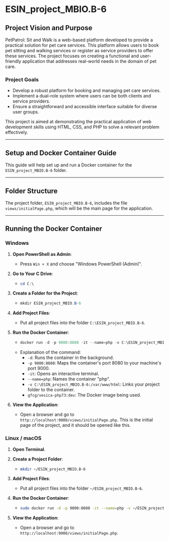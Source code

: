 # ESIN_project_MBIO.B-6 

## Project Vision and Purpose

PetPatrol: Sit and Walk is a web-based platform developed to provide a practical solution for pet care services. This platform allows users to book pet sitting and walking services or register as service providers to offer these services. The project focuses on creating a functional and user-friendly application that addresses real-world needs in the domain of pet care.

### Project Goals
- Develop a robust platform for booking and managing pet care services.
- Implement a dual-role system where users can be both clients and service providers.
- Ensure a straightforward and accessible interface suitable for diverse user groups.

This project is aimed at demonstrating the practical application of web development skills using HTML, CSS, and PHP to solve a relevant problem effectively.

---

## Setup and Docker Container Guide

This guide will help set up and run a Docker container for the `ESIN_project_MBIO.B-6` folder.


---

## Folder Structure

The project folder, `ESIN_project_MBIO.B-6`, includes the file `views/initialPage.php`, which will be the main page for the application.

---

## Running the Docker Container

### Windows

1. **Open PowerShell as Admin**:
   - Press `Win + X` and choose "Windows PowerShell (Admin)".

2. **Go to Your C Drive**:
   - ```powershell
     cd C:\
     ```

3. **Create a Folder for the Project**:
   - ```powershell
     mkdir ESIN_project_MBIO.B-6
     ```

4. **Add Project Files**:
   - Put all project files into the folder `C:\ESIN_project_MBIO.B-6`.

5. **Run the Docker Container**:
   - ```powershell
     docker run -d -p 9000:8080 -it --name=php -v C:\ESIN_project_MBIO.B-6:/var/www/html gfcg/vesica-php73:dev
     ```
   - Explanation of the command:
     - `-d`: Runs the container in the background.
     - `-p 9000:8080`: Maps the container's port 8080 to your machine's port 9000.
     - `-it`: Opens an interactive terminal.
     - `--name=php`: Names the container "php".
     - `-v C:\ESIN_project_MBIO.B-6:/var/www/html`: Links your project folder to the container.
     - `gfcg/vesica-php73:dev`: The Docker image being used.

6. **View the Application**:
   - Open a browser and go to `http://localhost:9000/views/initialPage.php`. This is the initial page of the project, and it should be opened like this.

### Linux / macOS

1. **Open Terminal**.

2. **Create a Project Folder**:
   - ```bash
     mkdir ~/ESIN_project_MBIO.B-6
     ```

3. **Add Project Files**:
   - Put all project files into the folder `~/ESIN_project_MBIO.B-6`.

4. **Run the Docker Container**:
   - ```bash
     sudo docker run -d -p 9000:8080 -it --name=php -v ~/ESIN_project_MBIO.B-6:/var/www/html gfcg/vesica-php73:dev
     ```

5. **View the Application**:
   - Open a browser and go to `http://localhost:9000/views/initialPage.php`. 
